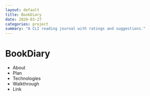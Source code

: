 ```yaml
---
layout: default
title: BookDiary
date: 2020-03-27
categories: project
summary: "A CLI reading journal with ratings and suggestions."
---
```

<div>
    <h1>BookDiary</h1>
    <ul>
        <li>About</li>
        <li>Plan</li>
        <li>Technologies</li>
        <li>Walkthrough</li>
        <li>Link</li>
    </ul>
</div>